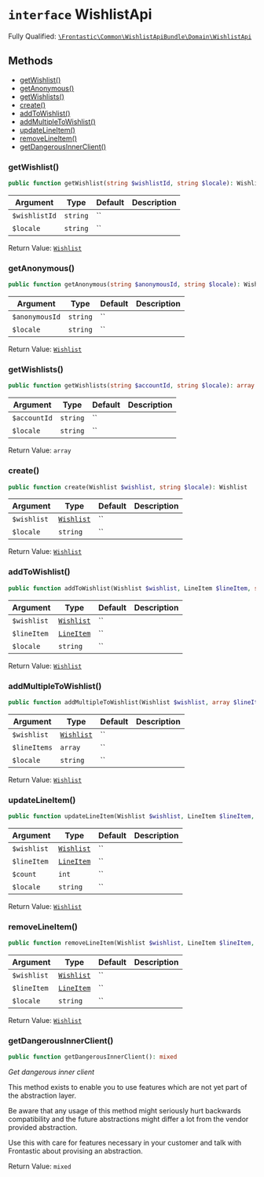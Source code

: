 # `interface`  WishlistApi

Fully Qualified: [`\Frontastic\Common\WishlistApiBundle\Domain\WishlistApi`](../../../../src/php/WishlistApiBundle/Domain/WishlistApi.php)




## Methods

* [getWishlist()](#getWishlist)
* [getAnonymous()](#getAnonymous)
* [getWishlists()](#getWishlists)
* [create()](#create)
* [addToWishlist()](#addToWishlist)
* [addMultipleToWishlist()](#addMultipleToWishlist)
* [updateLineItem()](#updateLineItem)
* [removeLineItem()](#removeLineItem)
* [getDangerousInnerClient()](#getDangerousInnerClient)


### getWishlist()


```php
public function getWishlist(string $wishlistId, string $locale): Wishlist
```






Argument|Type|Default|Description
--------|----|-------|-----------
`$wishlistId`|`string`|``|
`$locale`|`string`|``|

Return Value: [`Wishlist`](Wishlist.md)

### getAnonymous()


```php
public function getAnonymous(string $anonymousId, string $locale): Wishlist
```






Argument|Type|Default|Description
--------|----|-------|-----------
`$anonymousId`|`string`|``|
`$locale`|`string`|``|

Return Value: [`Wishlist`](Wishlist.md)

### getWishlists()


```php
public function getWishlists(string $accountId, string $locale): array
```






Argument|Type|Default|Description
--------|----|-------|-----------
`$accountId`|`string`|``|
`$locale`|`string`|``|

Return Value: `array`

### create()


```php
public function create(Wishlist $wishlist, string $locale): Wishlist
```






Argument|Type|Default|Description
--------|----|-------|-----------
`$wishlist`|[`Wishlist`](Wishlist.md)|``|
`$locale`|`string`|``|

Return Value: [`Wishlist`](Wishlist.md)

### addToWishlist()


```php
public function addToWishlist(Wishlist $wishlist, LineItem $lineItem, string $locale): Wishlist
```






Argument|Type|Default|Description
--------|----|-------|-----------
`$wishlist`|[`Wishlist`](Wishlist.md)|``|
`$lineItem`|[`LineItem`](LineItem.md)|``|
`$locale`|`string`|``|

Return Value: [`Wishlist`](Wishlist.md)

### addMultipleToWishlist()


```php
public function addMultipleToWishlist(Wishlist $wishlist, array $lineItems, string $locale): Wishlist
```






Argument|Type|Default|Description
--------|----|-------|-----------
`$wishlist`|[`Wishlist`](Wishlist.md)|``|
`$lineItems`|`array`|``|
`$locale`|`string`|``|

Return Value: [`Wishlist`](Wishlist.md)

### updateLineItem()


```php
public function updateLineItem(Wishlist $wishlist, LineItem $lineItem, int $count, string $locale): Wishlist
```






Argument|Type|Default|Description
--------|----|-------|-----------
`$wishlist`|[`Wishlist`](Wishlist.md)|``|
`$lineItem`|[`LineItem`](LineItem.md)|``|
`$count`|`int`|``|
`$locale`|`string`|``|

Return Value: [`Wishlist`](Wishlist.md)

### removeLineItem()


```php
public function removeLineItem(Wishlist $wishlist, LineItem $lineItem, string $locale): Wishlist
```






Argument|Type|Default|Description
--------|----|-------|-----------
`$wishlist`|[`Wishlist`](Wishlist.md)|``|
`$lineItem`|[`LineItem`](LineItem.md)|``|
`$locale`|`string`|``|

Return Value: [`Wishlist`](Wishlist.md)

### getDangerousInnerClient()


```php
public function getDangerousInnerClient(): mixed
```


*Get *dangerous* inner client*

This method exists to enable you to use features which are not yet part
of the abstraction layer.

Be aware that any usage of this method might seriously hurt backwards
compatibility and the future abstractions might differ a lot from the
vendor provided abstraction.

Use this with care for features necessary in your customer and talk with
Frontastic about provising an abstraction.


Return Value: `mixed`

